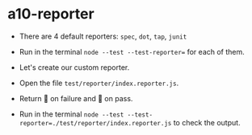 # a10-reporter

- There are 4 default reporters: `spec`, `dot`, `tap`, `junit`

- Run in the terminal `node --test --test-reporter=` for each of them.

- Let's create our custom reporter.

- Open the file `test/reporter/index.reporter.js`.

- Return 🐛 on failure and 🍾 on pass.

- Run in the terminal `node --test --test-reporter=./test/reporter/index.reporter.js` to check the output.

